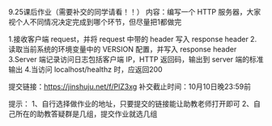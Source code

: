 9.25课后作业（需要补交的同学请看！！）
内容：编写一个 HTTP 服务器，大家视个人不同情况决定完成到哪个环节，但尽量把1都做完

1.接收客户端 request，并将 request 中带的 header 写入 response header
2.读取当前系统的环境变量中的 VERSION 配置，并写入 response header
3.Server 端记录访问日志包括客户端 IP，HTTP 返回码，输出到 server 端的标准输出
4.当访问 localhost/healthz 时，应返回200

提交链接：https://jinshuju.net/f/PlZ3xg
补交截止时间：10月10日晚23:59前

提示：
1、自行选择做作业的地址，只要提交的链接能让助教老师打开即可
2、自己所在的助教答疑群是几组，提交作业就选几组
